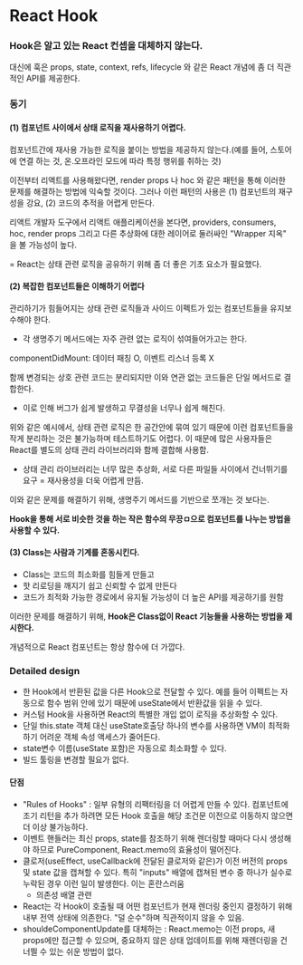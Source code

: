 # React Hook

### Hook은 알고 있는 React 컨셉을 대체하지 않는다.

대신에 훅은 props, state, context, refs, lifecycle 와 같은 React 개념에 좀 더 직관적인 API를 제공한다.

### 동기

#### (1) 컴포넌트 사이에서 상태 로직을 재사용하기 어렵다.

컴포넌트간에 재사용 가능한 로직을 붙이는 방법을 제공하지 않는다.(예를 들어, 스토어에 연결 하는 것, 온.오프라인 모드에 따라 특정 행위를 취하는 것)&#x20;

이전부터 리액트를 사용해왔다면, render props 나 hoc 와 같은 패턴을 통해 이러한 문제를 해결하는 방법에 익숙할 것이다. 그러나 이런 패턴의 사용은 (1) 컴포넌트의 재구성을 강요, (2) 코드의 추적을 어렵게 만든다.&#x20;

리액트 개발자 도구에서 리액트 애플리케이션을 본다면, providers, consumers, hoc, render props 그리고 다른 추상화에 대한 레이어로 둘러싸인 "Wrapper 지옥" 을 볼 가능성이 높다.

\= React는 상태 관련 로직을 공유하기 위해 좀 더 좋은 기초 요소가 필요했다.

#### (2) 복잡한 컴포넌트들은 이해하기 어렵다

관리하기가 힘들어지는 상태 관련 로직들과 사이드 이펙트가 있는 컴포넌트들을 유지보수해야 한다.

* 각 생명주기 메서드에는 자주 관련 없는 로직이 섞여들어가고는 한다.

componentDidMount: 데이터 패칭 O, 이벤트 리스너 등록 X

함께 변경되는 상호 관련 코드는 분리되지만 이와 연관 없는 코드들은 단일 메서드로 결합한다.

* 이로 인해 버그가 쉽게 발생하고 무결성을 너무나 쉽게 해친다.

위와 같은 예시에서, 상태 관련 로직은 한 공간안에 묶여 있기 때문에 이런 컴포넌트들을 작게 분리하는 것은 불가능하며 테스트하기도 어렵다. 이 때문에 많은 사용자들은 React를 별도의 상태 관리 라이브러리와 함께 결합해 사용함.&#x20;

* 상태 관리 라이브러리는 너무 많은 추상화, 서로 다른 파일들 사이에서 건너뛰기를 요구 = 재사용성을 더욱 어렵게 만듬.



이와 같은 문제를 해결하기 위해, 생명주기 메서드를 기반으로 쪼개는 것 보다는.

**Hook을 통해 서로 비슷한 것을 하는 작은 함수의 무끙ㅁ으로 컴포넌트를 나누는 방법을 사용할 수 있다.**

#### (3) Class는 사람과 기계를 혼동시킨다.

* Class는 코드의 최소화를 힘들게 만들고
* 핫 리로딩을 깨지기 쉽고 신뢰할 수 없게 만든다
* 코드가 최적화 가능한 경로에서 유지될 가능성이 더 높은 API를 제공하기를 원함



이러한 문제를 해결하기 위해, **Hook은 Class없이 React 기능들을 사용하는 방법을 제시한다.**

개념적으로 React 컴포넌트는 항상 함수에 더 가깝다.&#x20;



### Detailed design

* 한 Hook에서 반환된 값을 다른 Hook으로 전달할 수 있다. 예를 들어 이펙트는 자동으로 함수 범위 안에 있기 때문에 useState에서 반환값을 읽을 수 있다.
* 커스텀 Hook을 사용하면 React의 특별한 개입 없이 로직을 추상화할 수 있다.
* 단일 this.state 객체 대신 useState호출당 하나의 변수를 사용하면 VM이 최적화하기 어려운 객체 속성 액세스가 줄어든다.
* state변수 이름(useState 포함)은 자동으로 최소화할 수 있다.
* 빌드 툴링을 변경할 필요가 없다.

#### 단점

* "Rules of Hooks" : 일부 유형의 리팩터링을 더 어렵게 만들 수 있다. 컴포넌트에 조기 리턴을 추가 하려면 모든 Hook 호출을 해당 조건문 이전으로 이동하지 않으면 더 이상 불가능하다.
* 이벤트 핸들러는 최신 props, state를 참조하기 위해 렌더링할 때마다 다시 생성해야 하므로 PureComponent, React.memo의 효율성이 떨어진다.
* 클로저(useEffect, useCallback에 전달된 클로저와 같은)가 이전 버전의 props 및 state 값을 캡쳐할 수 있다. 특히 "inputs" 배열에 캡쳐된 변수 중 하나가 실수로 누락된 경우 이런 일이 발생한다. 이는 혼란스러움
  * 의존성 배열 관련
* React는 각 Hook이 호출될 때 어떤 컴포넌트가 현재 렌더링 중인지 결정하기 위해 내부 전역 상태에 의존한다. "덜 순수"하며 직관적이지 않을 수 있음.&#x20;
* shouldeComponentUpdate를 대체하는 : React.memo는 이전 props, 새 props에만 접근할 수 있으며, 중요하지 않은 상태 업데이트를 위해 재렌더링을 건너띌 수 있는 쉬운 방법이 없다.



































































































